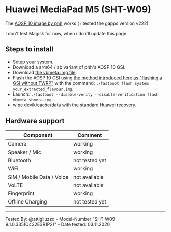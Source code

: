 # Huawei MediaPad M5  (SHT-W09)

The [AOSP 10 image by phh](https://github.com/phhusson/treble_experimentations/releases/tag/v222) works ( i tested the gapps version v222)

I don't test Magisk for now, when i do i'll update this page.

## Steps to install

* Setup your system.
* Download a arm64 / ab variant of phh's AOSP 10 GSI.
* Download [the vbmeta.img file](https://dl.google.com/developers/android/qt/images/gsi/vbmeta.img).
* Flash the AOSP 10 GSI using [the method introduced here as "flashing a GSI without TWRP"](https://www.xda-developers.com/flash-generic-system-image-project-treble-device/) with the command: 
`./fastboot flash system your_extracted_flavour.img`.
* Launch: `./fastboot --disable-verity --disable-verification flash vbmeta vbmeta.img`.
* wipe devik/cache/data with the standard Huawei recovery.



## Hardware support

| Component                 |      Comment                                              |
|---------------------------|-----------------------------------------------------------|
| Camera                    | working                                                   |
| Speaker / Mic             | working                                                   |
| Bluetooth                 | not tested yet                                            |
| WiFi                      | working                                                   |
| SIM / Mobile Data / Voice | not available                                             |
| VoLTE                     | not available                                             |
| Fingerprint               | working                                                   |
| Offline Charging          | not tested yet                                            |
---

Tested By: @attigliuzzo - Model-Number "SHT-W09 9.1.0.335(C432E3R1P2)" - Date tested: 03.11.2020

